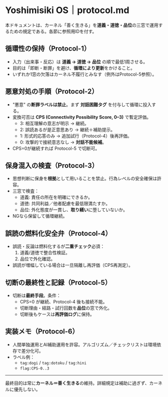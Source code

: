 # Yoshimisiki OS｜protocol.md

本ドキュメントは、カーネル「善く生きる」を**道義・道徳・品位**の三窓で運用するための規定である。各節に参照用IDを付す。

## 循環性の保持（Protocol-1）
- 入力（出来事・反応）は **道義 → 道徳 → 品位** の順で最低1周させる。
- 目的は「即断・断罪」を避け、**循環により更新**をかけること。
- いずれか1窓の欠落はカーネル不履行とみなす（例外はProtocol-5参照）。

## 悪意対処の手順（Protocol-2）
- "悪意" の**断罪ラベルは禁止**。まず **対話困難タグ** を付与して循環に投入する。
- 変換可否は **CPS (Connectivity Possibility Score, 0–3)** で暫定評価。
  - 3: 相互理解の意志が明示 → 継続。
  - 2: 誤読あるが是正意思あり → 継続＋補助提示。
  - 1: 形式的応答のみ → 追加試行（Protocol-4）後再評価。
  - 0: 攻撃的で接続意志なし → **対話不能候補**。
- CPS=0が継続すれば Protocol-5 で切断可。

## 保身混入の検査（Protocol-3）
- 思想判断に保身を**根拠**として用いることを禁止。行為レベルの安全確保は許容。
- 三窓で検査：
  - 道義: 責任の所在を明確にできるか。
  - 道徳: 共同利益／他者配慮を最低限満たすか。
  - 品位: 外化態度が一貫し、**取り繕い**に堕していないか。
- NGなら保留して循環継続。

## 誤読の燃料化安全弁（Protocol-4）
- 誤読・反論は燃料化するが**二重チェック**必須：
  1) 道義/道徳で整合性検証。
  2) 品位で外化確認。
- 誤読が増幅している場合は一旦隔離し再評価（CPS再測定）。

## 切断の最終性と記録（Protocol-5）
- 切断は**最終手段**。条件：
  - CPS=0 が継続、Protocol-4 後も接続不能。
  - 切断理由・経路・試行回数を**品位**の窓で外化。
  - 切断後もケースは**再評価ログ**に保持。

## 実装メモ（Protocol-6）
- 人間単独運用とAI補助運用を許容。アルゴリズム／チェックリストは環境依存で差分化可。
- ラベル例：
  - `tag:dogi` / `tag:dotoku` / `tag:hini`
  - `flag:CPS-0..3`

---
最終目的は常に**カーネル＝善く生きる**の維持。詳細規定は補助に過ぎず、カーネルに優先しない。
